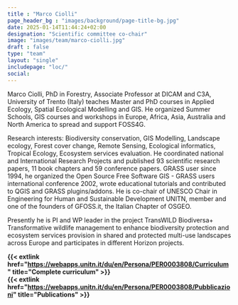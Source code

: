 ```yaml
---
title : "Marco Ciolli"
page_header_bg : "images/background/page-title-bg.jpg"
date: 2025-01-14T11:44:24+02:00
designation: "Scientific committee co-chair"
image: "images/team/marco-ciolli.jpg"
draft : false
type: "team"
layout: "single"
includepage: "loc/"
social:
---
```


Marco Ciolli, PhD in Forestry, Associate Professor at DICAM and C3A,
University of Trento (Italy) teaches Master and PhD courses in Applied Ecology,
Spatial Ecological Modelling and GIS. He organized Summer Schools, GIS courses
and workshops in Europe, Africa, Asia, Australia and North America to spread
and support FOSS4G.  

Research interests: Biodiversity conservation, GIS Modelling, Landscape ecology,
Forest cover change, Remote Sensing, Ecological informatics, Tropical Ecology,
Ecosystem services evaluation. He coordinated national and International
Research Projects and published 93 scientific research papers, 11 book
chapters and 59 conference papers. GRASS user since 1994, he organized the Open
Source Free Software GIS - GRASS users international conference 2002, wrote
educational tutorials and contributed to QGIS and GRASS plugins/addons. He is
co-chair of UNESCO Chair in Engineering for Human and Sustainable Development
UNITN, member and one of the founders of GFOSS.it, the Italian Chapter of OSGEO.  

Presently he is PI and WP leader in the project TransWILD Biodiversa+
Transformative wildlife management to enhance biodiversity protection and
ecosystem services provision in shared and protected multi-use landscapes across
Europe and participates in different Horizon projects.  

**{{< extlink href="https://webapps.unitn.it/du/en/Persona/PER0003808/Curriculum" title="Complete curriculum" >}}**  
**{{< extlink href="https://webapps.unitn.it/du/en/Persona/PER0003808/Pubblicazioni" title="Publications" >}}**
